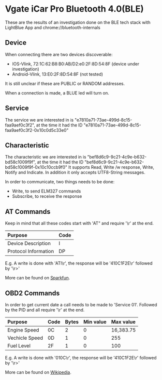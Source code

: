 # Vgate iCar Pro Bluetooth 4.0(BLE)
These are the results of an investigation done on the BLE tech stack with LightBlue App and chrome://bluetooth-internals

## Device
When connecting there are two devices discoverable:
- IOS-Vlink, 72:1C:62:B8:B0:AB/D2:e0:2F:8D:54:8F (device under investigation)
- Android-Vlink, 13:E0:2F:8D:54:8F (not tested)

It is still unclear if these are PUBLIC or RANDOM addresses.



When a connection is made, a BLUE led will turn on.

## Service
The service we are interested in is "e7810a71-73ae-499d-8c15-faa9aef0c3f2", at the time it had the ID "e7810a71-73ae-499d-8c15-faa9aef0c3f2-0x10c0d5c33e0"

## Characteristic
The characteristic we are interested in is "bef8d6c9-9c21-4c9e-b632-bd58c1009f9f", at the time it had the ID "bef8d6c9-9c21-4c9e-b632-bd58c1009f9f-0x10c10ccb9f0"
It supports Read, Write /w response, Write, Notify and Indicate.
In addition it only accepts UTF8-String messages.

In order to communicate, two things needs to be done:
- Write, to send ELM327 commands
- Subscribe, to receive the response

## AT Commands
Keep in mind that all these codes start with 'AT" and require '\r' at the end.

| Purpose | Code | 
| :--- | :--- | 
| Device Description | I |
| Protocol Information | DP |

E.g. A write is done with 'ATI\r', the response will be '410C1F2E\r' followed by '\r>'

More can be found on [Sparkfun](https://cdn.sparkfun.com/assets/4/e/5/0/2/ELM327_AT_Commands.pdf).

## OBD2 Commands
In order to get current date a call needs to be made to 'Service 01'. Followed by the PID and all require '\r' at the end.

| Purpose | Code | Bytes | Min value | Max value |
| :--- | :--- | :--- |  :--- | :--- | 
| Engine Speed | 0C | 2 | 0 |16,383.75|
| Vechicle Speed | 0D | 1 | 0 | 255 |
| Fuel Level | 2F | 1 | 0 | 100|

E.g. A write is done with '010C\r', the response will be '410C1F2E\r' followed by '\r>'

More can be found on [Wikipedia](https://en.wikipedia.org/wiki/OBD-II_PIDs#Service_01).